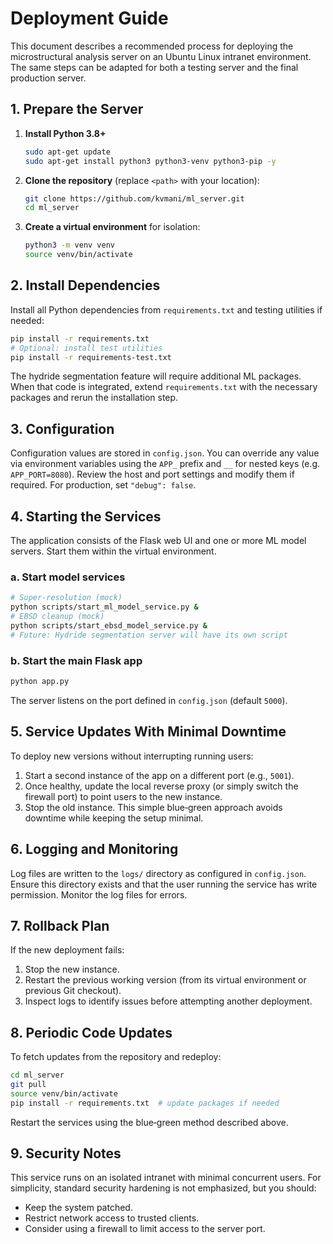 # Deployment Guide

This document describes a recommended process for deploying the microstructural analysis server on an Ubuntu Linux intranet environment.  The same steps can be adapted for both a testing server and the final production server.

## 1. Prepare the Server
1. **Install Python 3.8+**
   ```bash
   sudo apt-get update
   sudo apt-get install python3 python3-venv python3-pip -y
   ```
2. **Clone the repository** (replace `<path>` with your location):
   ```bash
   git clone https://github.com/kvmani/ml_server.git
   cd ml_server
   ```
3. **Create a virtual environment** for isolation:
   ```bash
   python3 -m venv venv
   source venv/bin/activate
   ```

## 2. Install Dependencies
Install all Python dependencies from `requirements.txt` and testing utilities if needed:
```bash
pip install -r requirements.txt
# Optional: install test utilities
pip install -r requirements-test.txt
```

The hydride segmentation feature will require additional ML packages. When that code is integrated, extend `requirements.txt` with the necessary packages and rerun the installation step.

## 3. Configuration
Configuration values are stored in `config.json`.  You can override any value
via environment variables using the `APP_` prefix and `__` for nested keys
(e.g. `APP_PORT=8080`).  Review the host and port settings and modify them if
required.  For production, set `"debug": false`.

## 4. Starting the Services
The application consists of the Flask web UI and one or more ML model servers.  Start them within the virtual environment.

### a. Start model services
```bash
# Super‑resolution (mock)
python scripts/start_ml_model_service.py &
# EBSD cleanup (mock)
python scripts/start_ebsd_model_service.py &
# Future: Hydride segmentation server will have its own script
```

### b. Start the main Flask app
```bash
python app.py
```
The server listens on the port defined in `config.json` (default `5000`).

## 5. Service Updates With Minimal Downtime
To deploy new versions without interrupting running users:
1. Start a second instance of the app on a different port (e.g., `5001`).
2. Once healthy, update the local reverse proxy (or simply switch the firewall port) to point users to the new instance.
3. Stop the old instance.
This simple blue‑green approach avoids downtime while keeping the setup minimal.

## 6. Logging and Monitoring
Log files are written to the `logs/` directory as configured in `config.json`.  Ensure this directory exists and that the user running the service has write permission.  Monitor the log files for errors.

## 7. Rollback Plan
If the new deployment fails:
1. Stop the new instance.
2. Restart the previous working version (from its virtual environment or previous Git checkout).
3. Inspect logs to identify issues before attempting another deployment.

## 8. Periodic Code Updates
To fetch updates from the repository and redeploy:
```bash
cd ml_server
git pull
source venv/bin/activate
pip install -r requirements.txt  # update packages if needed
```
Restart the services using the blue‑green method described above.

## 9. Security Notes
This service runs on an isolated intranet with minimal concurrent users.  For simplicity, standard security hardening is not emphasized, but you should:
- Keep the system patched.
- Restrict network access to trusted clients.
- Consider using a firewall to limit access to the server port.

